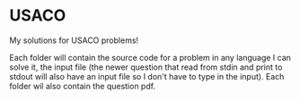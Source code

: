 # USACO
My solutions for USACO problems!

Each folder will contain the source code for a problem in any language I can solve it, the input file (the newer question that read from stdin and print to stdout will also have an input file so I don't have to type in the input). Each folder wil also contain the question pdf. 
